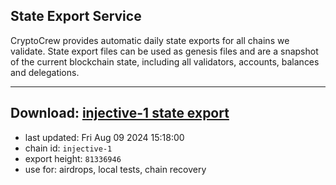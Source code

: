 ## State Export Service
CryptoCrew provides automatic daily state exports for all chains we validate. State export files can be used as genesis files and are a snapshot of the current blockchain state, including all validators, accounts, balances and delegations.

---
**Download: [injective-1 state export](https://dl-eu2.ccvalidators.com/SERVICE/injective/injective-1_export_81336946.json)**
---

- last updated: Fri Aug 09 2024 15:18:00
- chain id: `injective-1`
- export height: `81336946`
- use for: airdrops, local tests, chain recovery
